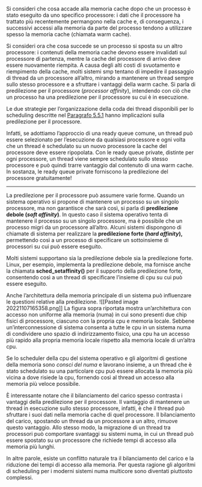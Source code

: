 Si consideri che cosa accade alla memoria cache dopo che un processo è stato eseguito da uno specifico processore: i dati che il processore ha trattato più recentemente permangono nella cache e, di conseguenza, i successivi accessi alla memoria da parte del processo tendono a utilizzare spesso la memoria cache (chiamata warm cache). 

Si consideri ora che cosa succede se un processo si sposta su un altro processore: i contenuti della memoria cache devono essere invalidati sul processore di partenza, mentre la cache del processore di arrivo deve essere nuovamente riempita. 
A causa degli alti costi di svuotamento e riempimento della cache, molti sistemi smp tentano di impedire il passaggio di thread da un processore all’altro, mirando a mantenere un thread sempre sullo stesso processore e a sfruttare i vantaggi della warm cache. 
Si parla di predilezione per il processore (_processor affinity_), intendendo con ciò che un processo ha una predilezione per il processore su cui è in esecuzione.

Le due strategie per l’organizzazione della coda dei thread disponibili per lo scheduling descritte nel [Paragrafo 5.5.1](obsidian://open?vault=Redde&file=Uni%2FSecondo%20anno%20primo%20semestre%2FSistemi%20Operativi%2FLibro%2FCapitolo%205%2FCapitolo%205.5%2FApprocci%20allo%20scheduling%20per%20multiprocessori) hanno implicazioni sulla predilezione per il processore.

Infatti, se adottiamo l’approccio di una ready queue comune, un thread può essere selezionato per l’esecuzione da qualsiasi processore e ogni volta che un thread è schedulato su un nuovo processore la cache del processore deve essere ripopolata. 
Con le ready queue private, distinte per ogni processore, un thread viene sempre schedulato sullo stesso processore e può quindi trarre vantaggio dal contenuto di una warm cache. In sostanza, le ready queue private forniscono la predilezione del processore gratuitamente!

------------------
La predilezione per il processore può assumere varie forme. 
Quando un sistema operativo si propone di mantenere un processo su un singolo processore, ma non garantisce che sarà così, si parla di **predilezione debole (_soft affinity_)**. In questo caso il sistema operativo tenta di mantenere il processo su un singolo processore, ma è possibile che un processo migri da un processore all’altro.
Alcuni sistemi dispongono di chiamate di sistema per realizzare la **predilezione forte (_hard affinity_),** permettendo così a un processo di specificare un sottoinsieme di processori su cui può essere eseguito. 

Molti sistemi supportano sia la predilezione debole sia la predilezione forte. 
Linux, per esempio, implementa la predilezione debole, ma fornisce anche la chiamata **sched_setaffinity()** per il supporto della predilezione forte, consentendo così a un thread di specificare l’insieme di cpu su cui può essere eseguito.

Anche l’architettura della memoria principale di un sistema può influenzare le questioni relative alla predilezione.
![[Pasted image 20221107165358.png]]
La figura sopra riportata mostra un’architettura con accesso non uniforme alla memoria (numa) in cui sono presenti due chip fisici di processore, ciascuno con la propria cpu e memoria locale. Sebbene un’interconnessione di sistema consenta a tutte le cpu in un sistema numa di condividere uno spazio di indirizzamento fisico, una cpu ha un accesso più rapido alla propria memoria locale rispetto alla memoria locale di un’altra cpu.

Se lo scheduler della cpu del sistema operativo e gli algoritmi di gestione della memoria sono _consci del_ _numa_ e lavorano insieme, a un thread che è stato schedulato su una particolare cpu può essere allocata la memoria più vicina a dove risiede la cpu, fornendo così al thread un accesso alla memoria più veloce possibile.

È interessante notare che il bilanciamento del carico spesso contrasta i vantaggi della predilezione per il processore. 
Il vantaggio di mantenere un thread in esecuzione sullo stesso processore, infatti, è che il thread può sfruttare i suoi dati nella memoria cache di quel processore. 
Il bilanciamento del carico, spostando un thread da un processore a un altro, rimuove questo vantaggio. 
Allo stesso modo, la migrazione di un thread tra processori può comportare svantaggi su sistemi numa, in cui un thread può essere spostato su un processore che richiede tempi di accesso alla memoria più lunghi. 

In altre parole, esiste un conflitto naturale tra il bilanciamento del carico e la riduzione dei tempi di accesso alla memoria. Per questa ragione gli algoritmi di scheduling per i moderni sistemi numa multicore sono diventati piuttosto complessi.